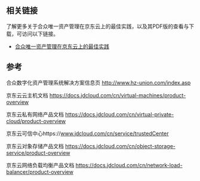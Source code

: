 ## 相关链接

了解更多关于合众唯一资产管理在京东云上的最佳实践，以及其PDF版的查看与下载，可访问以下链接。

- [合众唯一资产管理在京东云上的最佳实践](https://cloudmarket-product.oss.cn-north-1.jcloudcs.com/c45bc229377e930f81255bd20dffe86a20190731144209494.pdf)

## 参考

合众数字化资产管理系统解决方案信息页  http://www.hz-union.com/index.asp

京东云云主机文档 https://docs.jdcloud.com/cn/virtual-machines/product-overview 

京东云私有网络产品文档 https://docs.jdcloud.com/cn/virtual-private-cloud/product-overview

京东云可信中心https://www.jdcloud.com/cn/service/trustedCenter

京东云对象存储产品文档 https://docs.jdcloud.com/cn/object-storage-service/product-overview

京东云网络负载均衡产品文档 https://docs.jdcloud.com/cn/network-load-balancer/product-overview
